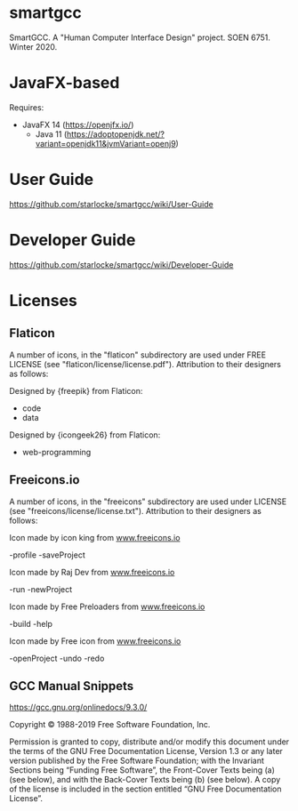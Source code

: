 # smartgcc

SmartGCC. A "Human Computer Interface Design" project. SOEN 6751. Winter 2020.

# JavaFX-based

Requires:

- JavaFX 14 (https://openjfx.io/)
    - Java 11 (https://adoptopenjdk.net/?variant=openjdk11&jvmVariant=openj9)

# User Guide

https://github.com/starlocke/smartgcc/wiki/User-Guide

# Developer Guide

https://github.com/starlocke/smartgcc/wiki/Developer-Guide

# Licenses

## Flaticon

A number of icons, in the "flaticon" subdirectory are used under FREE LICENSE
(see "flaticon/license/license.pdf"). Attribution to their designers as follows:

Designed by {freepik} from Flaticon:

- code
- data

Designed by {icongeek26} from Flaticon:

- web-programming

## Freeicons.io

A number of icons, in the "freeicons" subdirectory are used under LICENSE
(see "freeicons/license/license.txt"). Attribution to their designers as follows:

Icon made by icon king from www.freeicons.io

-profile
-saveProject

Icon made by Raj Dev from www.freeicons.io

-run
-newProject

Icon made by Free Preloaders from www.freeicons.io

-build
-help

Icon made by Free icon from www.freeicons.io

-openProject
-undo
-redo

## GCC Manual Snippets

https://gcc.gnu.org/onlinedocs/9.3.0/

Copyright © 1988-2019 Free Software Foundation, Inc.

Permission is granted to copy, distribute and/or modify this document under the terms of the GNU Free Documentation License, Version 1.3 or any later version published by the Free Software Foundation; with the Invariant Sections being “Funding Free Software”, the Front-Cover Texts being (a) (see below), and with the Back-Cover Texts being (b) (see below). A copy of the license is included in the section entitled “GNU Free Documentation License”.
